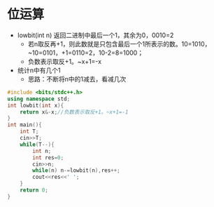 # 位运算
* lowbit(int n) 返回二进制中最后一个1，其余为0，0010=2
  * 若n取反再+1，则此数就是只包含最后一个1所表示的数。10=1010，~10=0101，+1=0110=2，10-2=8=1000；
  * 负数表示取反+1。~x+1=-x
* 统计n中有几个1
  * 思路：不断将n中的1减去，看减几次
```c++
#include <bits/stdc++.h>
using namespace std;
int lowbit(int x){
    return x&-x;//负数表示取反+1。~x+1=-1
}
int main(){
    int T;
    cin>>T;
    while(T--){
        int n;
        int res=0;
        cin>>n;
        while(n) n-=lowbit(n),res++;
        cout<<res<<' ';
    }
    return 0;
}
```